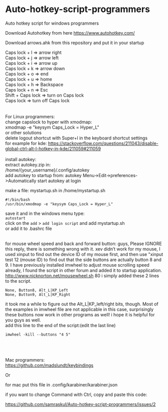 # Auto-hotkey-script-programmers
Auto hotkey script for windows programmers

Download Autohotkey from here https://www.autohotkey.com/

Download arrows.ahk from this repository and put it in your startup

Caps lock + l => arrow right
<br>
Caps lock + j => arrow left
<br>
Caps lock + i => arrow up
<br>
Caps lock + k => arrow down
<br>
Caps lock + o => end
<br>
Caps lock + u => home
<br>
Caps lock + h => Backspace
<br>
Caps lock + n => Esc
<br>
Shift + Caps lock => turn on Caps lock
<br>
Caps lock => turn off Caps lock
<br>
<br>
<br>
For Linux programmers:
<br>
change capslock to hyper with xmodmap:
<br>
xmodmap -e "keysym Caps_Lock = Hyper_L"
<br>
or other solutions
<br>
delete logout shortcut with Super+l in the keyboard shortcut settings
<br>
for example for kde: https://stackoverflow.com/questions/211043/disable-global-ctrl-alt-l-hotkey-in-kde/211059#211059
<br><br>
install autokey:
<br>
extract autokey.zip in: 
<br>
/home/{your_username}/.config/autokey
<br>
add autokey to startup from:
autokey Menu->Edit->preferences->Automatically start autokey at login 

make a file: mystartup.sh in /home/mystartup.sh<br>
```
#!/bin/bash
/usr/bin/xmodmap -e "keysym Caps_Lock = Hyper_L"
```
save it and in the windows menu type: <br>
`autostart`<br>
click on the `add` > `add login script` and add mystartup.sh<br>
or add it to .bashrc file<br><br>
 
for mouse wheel speed and back and forward button:
guys, Please IGNORE this reply, there is something wrong with it.
xev didn’t work for my mouse, I used xinput to find out the device ID of my mouse first, and then use "xinput test 12 (mouse ID) to find out that the side buttons are actually button 8 and 9.
I have previously installed imwheel to adjust mouse scrolling speed already, I found the script in other forum and added it to startup application.
http://www.nicknorton.net/mousewheel.sh 80
i simply added these 2 lines to the script.
```
None, Button8, Alt_L|KP_Left
None, Button9, Alt_L|KP_Right
```
it took me a while to figure out the Alt_L|KP_left/right bits, though. Most of the examples in imwheel file are not applicable in this case, surprisingly these buttons now work in other programs as well!
i hope it is helpful for you guys as well.<br>
add this line to the end of the script:(edit the last line)
```
imwheel -kill --buttons "4 5"
```

<br><br><br>
Mac programmers:<br>
https://github.com/madslundt/keybindings

Or

for mac put this file in .config/karabiner/karabiner.json

if you want to change Command with Ctrl, copy and paste this code:

https://github.com/samraskul/Auto-hotkey-script-programmers/issues/2





